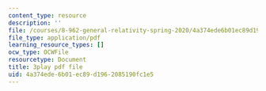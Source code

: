 ```yaml
---
content_type: resource
description: ''
file: /courses/8-962-general-relativity-spring-2020/4a374ede6b01ec89d1962085190fc1e5_wBvXOb59l-k.pdf
file_type: application/pdf
learning_resource_types: []
ocw_type: OCWFile
resourcetype: Document
title: 3play pdf file
uid: 4a374ede-6b01-ec89-d196-2085190fc1e5
---
```

